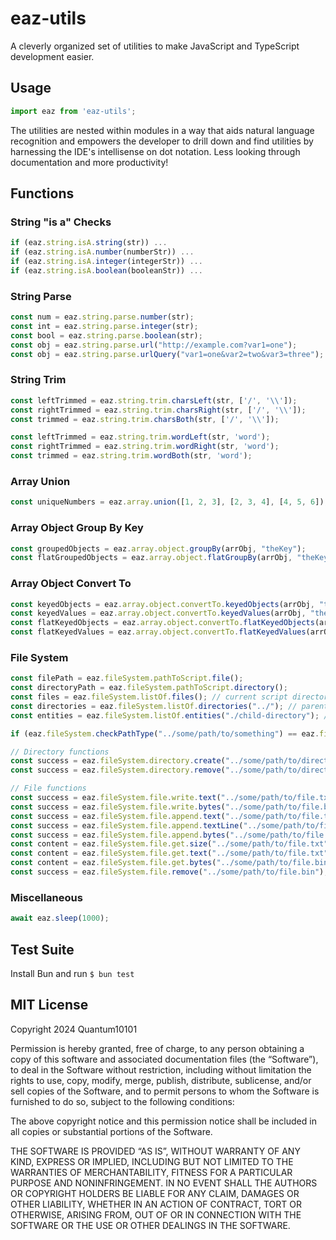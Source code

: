 # eaz-utils

A cleverly organized set of utilities to make JavaScript and TypeScript development easier.

## Usage

```js
import eaz from 'eaz-utils';
```

The utilities are nested within modules in a way that aids natural language recognition and empowers the developer to drill down and find utilities by harnessing the IDE's intellisense on dot notation. Less looking through documentation and more productivity!

## Functions

### String "is a" Checks

```js
if (eaz.string.isA.string(str)) ...
if (eaz.string.isA.number(numberStr)) ...
if (eaz.string.isA.integer(integerStr)) ...
if (eaz.string.isA.boolean(booleanStr)) ...
```

### String Parse

```js
const num = eaz.string.parse.number(str);
const int = eaz.string.parse.integer(str);
const bool = eaz.string.parse.boolean(str);
const obj = eaz.string.parse.url("http://example.com?var1=one");
const obj = eaz.string.parse.urlQuery("var1=one&var2=two&var3=three");
```

### String Trim

```js
const leftTrimmed = eaz.string.trim.charsLeft(str, ['/', '\\']);
const rightTrimmed = eaz.string.trim.charsRight(str, ['/', '\\']);
const trimmed = eaz.string.trim.charsBoth(str, ['/', '\\']);

const leftTrimmed = eaz.string.trim.wordLeft(str, 'word');
const rightTrimmed = eaz.string.trim.wordRight(str, 'word');
const trimmed = eaz.string.trim.wordBoth(str, 'word');
```

### Array Union

```js
const uniqueNumbers = eaz.array.union([1, 2, 3], [2, 3, 4], [4, 5, 6]);
```

### Array Object Group By Key

```js
const groupedObjects = eaz.array.object.groupBy(arrObj, "theKey");
const flatGroupedObjects = eaz.array.object.flatGroupBy(arrObj, "theKey");
```

### Array Object Convert To

```js
const keyedObjects = eaz.array.object.convertTo.keyedObjects(arrObj, "theKey");
const keyedValues = eaz.array.object.convertTo.keyedValues(arrObj, "theKey", "theValue");
const flatKeyedObjects = eaz.array.object.convertTo.flatKeyedObjects(arrObj, "theKey");
const flatKeyedValues = eaz.array.object.convertTo.flatKeyedValues(arrObj, "theKey", "theValue");
```

### File System

```js
const filePath = eaz.fileSystem.pathToScript.file();
const directoryPath = eaz.fileSystem.pathToScript.directory();
const files = eaz.fileSystem.listOf.files(); // current script directory
const directories = eaz.fileSystem.listOf.directories("../"); // parent directory
const entities = eaz.fileSystem.listOf.entities("./child-directory"); // child directory

if (eaz.fileSystem.checkPathType("../some/path/to/something") == eaz.fileSystem.PathType.DOES_NOT_EXIST) ...

// Directory functions
const success = eaz.fileSystem.directory.create("../some/path/to/directory");
const success = eaz.fileSystem.directory.remove("../some/path/to/directory");

// File functions
const success = eaz.fileSystem.file.write.text("../some/path/to/file.txt", "hello");
const success = eaz.fileSystem.file.write.bytes("../some/path/to/file.bin", uint8Array);
const success = eaz.fileSystem.file.append.text("../some/path/to/file.txt", "hello");
const success = eaz.fileSystem.file.append.textLine("../some/path/to/file.txt", "hello");
const success = eaz.fileSystem.file.append.bytes("../some/path/to/file.bin", uint8Array);
const content = eaz.fileSystem.file.get.size("../some/path/to/file.txt");
const content = eaz.fileSystem.file.get.text("../some/path/to/file.txt");
const content = eaz.fileSystem.file.get.bytes("../some/path/to/file.bin");
const success = eaz.fileSystem.file.remove("../some/path/to/file.bin");
```

### Miscellaneous

```js
await eaz.sleep(1000);
```

## Test Suite

Install Bun and run `$ bun test`

## MIT License

Copyright 2024 Quantum10101

Permission is hereby granted, free of charge, to any person obtaining a copy of this software and associated documentation files (the “Software”), to deal in the Software without restriction, including without limitation the rights to use, copy, modify, merge, publish, distribute, sublicense, and/or sell copies of the Software, and to permit persons to whom the Software is furnished to do so, subject to the following conditions:

The above copyright notice and this permission notice shall be included in all copies or substantial portions of the Software.

THE SOFTWARE IS PROVIDED “AS IS”, WITHOUT WARRANTY OF ANY KIND, EXPRESS OR IMPLIED, INCLUDING BUT NOT LIMITED TO THE WARRANTIES OF MERCHANTABILITY, FITNESS FOR A PARTICULAR PURPOSE AND NONINFRINGEMENT. IN NO EVENT SHALL THE AUTHORS OR COPYRIGHT HOLDERS BE LIABLE FOR ANY CLAIM, DAMAGES OR OTHER LIABILITY, WHETHER IN AN ACTION OF CONTRACT, TORT OR OTHERWISE, ARISING FROM, OUT OF OR IN CONNECTION WITH THE SOFTWARE OR THE USE OR OTHER DEALINGS IN THE SOFTWARE.
